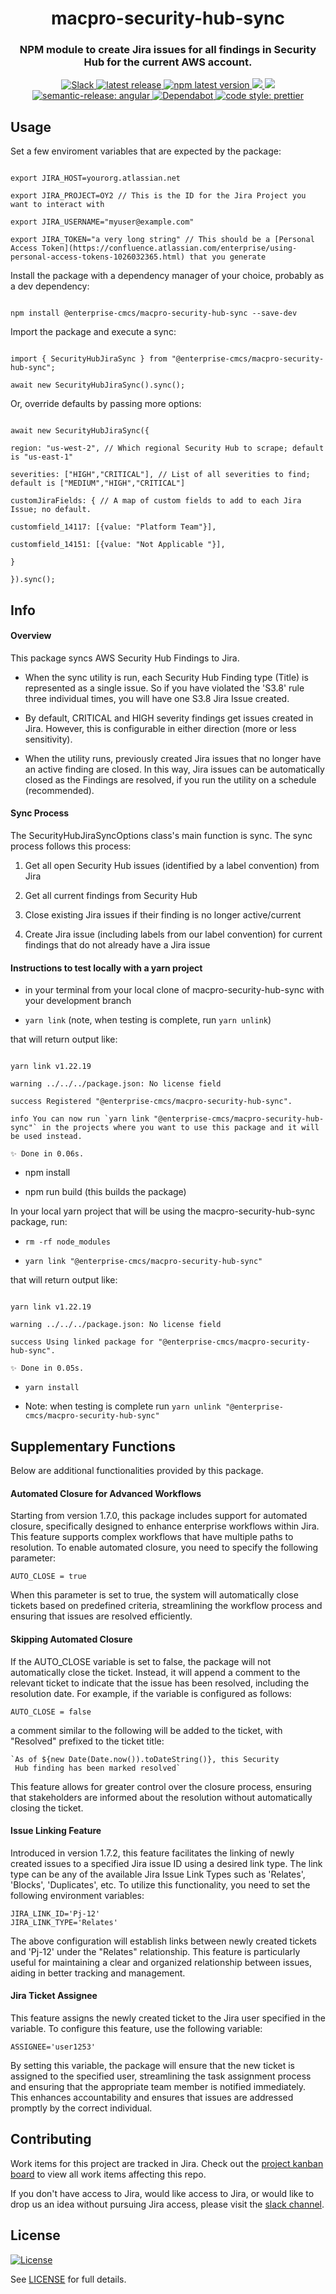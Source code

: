 <h1  align="center"  style="border-bottom: none;">macpro-security-hub-sync</h1>

<h3  align="center">NPM module to create Jira issues for all findings in Security Hub for the current AWS account.</h3>

<p  align="center">

<a  href="https://cmsgov.slack.com/archives/C04MBTV136X">

<img  alt="Slack"  src="https://img.shields.io/badge/Slack-channel-purple.svg">

</a>

<a  href="https://github.com/Enterprise-CMCS/macpro-security-hub-sync/releases/latest">

<img  alt="latest release"  src="https://img.shields.io/github/release/Enterprise-CMCS/macpro-security-hub-sync.svg">

</a>

<a  href="https://www.npmjs.com/package/@enterprise-cmcs/macpro-security-hub-sync">

<img  alt="npm latest version"  src="https://img.shields.io/npm/v/@enterprise-cmcs/macpro-security-hub-sync/latest.svg">

</a>

<a  href="https://codeclimate.com/github/Enterprise-CMCS/macpro-security-hub-sync/maintainability">

<img  src="https://api.codeclimate.com/v1/badges/c8dfe630c7857d3ce591/maintainability"  />

</a>

<a  href="https://codeclimate.com/github/Enterprise-CMCS/macpro-security-hub-sync/test_coverage">

<img  src="https://api.codeclimate.com/v1/badges/c8dfe630c7857d3ce591/test_coverage"  />

</a>

<a  href="https://github.com/semantic-release/semantic-release">

<img  alt="semantic-release: angular"  src="https://img.shields.io/badge/semantic--release-angular-e10079?logo=semantic-release">

</a>

<a  href="https://dependabot.com/">

<img  alt="Dependabot"  src="https://badgen.net/badge/Dependabot/enabled/green?icon=dependabot">

</a>

<a  href="https://github.com/prettier/prettier">

<img  alt="code style: prettier"  src="https://img.shields.io/badge/code_style-prettier-ff69b4.svg?style=flat-square">

</a>

</p>

## Usage

Set a few enviroment variables that are expected by the package:

```

export JIRA_HOST=yourorg.atlassian.net

export JIRA_PROJECT=OY2 // This is the ID for the Jira Project you want to interact with

export JIRA_USERNAME="myuser@example.com"

export JIRA_TOKEN="a very long string" // This should be a [Personal Access Token](https://confluence.atlassian.com/enterprise/using-personal-access-tokens-1026032365.html) that you generate

```

Install the package with a dependency manager of your choice, probably as a dev dependency:

```

npm install @enterprise-cmcs/macpro-security-hub-sync --save-dev

```

Import the package and execute a sync:

```

import { SecurityHubJiraSync } from "@enterprise-cmcs/macpro-security-hub-sync";

await new SecurityHubJiraSync().sync();

```

Or, override defaults by passing more options:

```

await new SecurityHubJiraSync({

region: "us-west-2", // Which regional Security Hub to scrape; default is "us-east-1"

severities: ["HIGH","CRITICAL"], // List of all severities to find; default is ["MEDIUM","HIGH","CRITICAL"]

customJiraFields: { // A map of custom fields to add to each Jira Issue; no default.

customfield_14117: [{value: "Platform Team"}],

customfield_14151: [{value: "Not Applicable "}],

}

}).sync();

```

## Info

#### Overview

This package syncs AWS Security Hub Findings to Jira.

- When the sync utility is run, each Security Hub Finding type (Title) is represented as a single issue. So if you have violated the 'S3.8' rule three individual times, you will have one S3.8 Jira Issue created.

- By default, CRITICAL and HIGH severity findings get issues created in Jira. However, this is configurable in either direction (more or less sensitivity).

- When the utility runs, previously created Jira issues that no longer have an active finding are closed. In this way, Jira issues can be automatically closed as the Findings are resolved, if you run the utility on a schedule (recommended).

#### Sync Process

The SecurityHubJiraSyncOptions class's main function is sync. The sync process follows this process:

1. Get all open Security Hub issues (identified by a label convention) from Jira

2. Get all current findings from Security Hub

3. Close existing Jira issues if their finding is no longer active/current

4. Create Jira issue (including labels from our label convention) for current findings that do not already have a Jira issue

#### Instructions to test locally with a yarn project

- in your terminal from your local clone of macpro-security-hub-sync with your development branch

- `yarn link` (note, when testing is complete, run `yarn unlink`)

that will return output like:

```

yarn link v1.22.19

warning ../../../package.json: No license field

success Registered "@enterprise-cmcs/macpro-security-hub-sync".

info You can now run `yarn link "@enterprise-cmcs/macpro-security-hub-sync"` in the projects where you want to use this package and it will be used instead.

✨ Done in 0.06s.

```

- npm install

- npm run build (this builds the package)

In your local yarn project that will be using the macpro-security-hub-sync package, run:

- `rm -rf node_modules`

- `yarn link "@enterprise-cmcs/macpro-security-hub-sync"`

that will return output like:

```

yarn link v1.22.19

warning ../../../package.json: No license field

success Using linked package for "@enterprise-cmcs/macpro-security-hub-sync".

✨ Done in 0.05s.

```

- `yarn install`

- Note: when testing is complete run `yarn unlink "@enterprise-cmcs/macpro-security-hub-sync"`

## Supplementary Functions

Below are additional functionalities provided by this package.

#### Automated Closure for Advanced Workflows

Starting from version 1.7.0, this package includes support for automated closure, specifically designed to enhance enterprise workflows within Jira. This feature supports complex workflows that have multiple paths to resolution. To enable automated closure, you need to specify the following parameter:

```
AUTO_CLOSE = true
```

When this parameter is set to true, the system will automatically close tickets based on predefined criteria, streamlining the workflow process and ensuring that issues are resolved efficiently.

#### Skipping Automated Closure

If the AUTO_CLOSE variable is set to false, the package will not automatically close the ticket. Instead, it will append a comment to the relevant ticket to indicate that the issue has been resolved, including the resolution date. For example, if the variable is configured as follows:

```
AUTO_CLOSE = false
```

a comment similar to the following will be added to the ticket, with "Resolved" prefixed to the ticket title:

```
`As of ${new Date(Date.now()).toDateString()}, this Security
 Hub finding has been marked resolved`
```

This feature allows for greater control over the closure process, ensuring that stakeholders are informed about the resolution without automatically closing the ticket.

#### Issue Linking Feature

Introduced in version 1.7.2, this feature facilitates the linking of newly created issues to a specified Jira issue ID using a desired link type. The link type can be any of the available Jira Issue Link Types such as 'Relates', 'Blocks', 'Duplicates', etc. To utilize this functionality, you need to set the following environment variables:

```
JIRA_LINK_ID='Pj-12'
JIRA_LINK_TYPE='Relates'
```

The above configuration will establish links between newly created tickets and 'Pj-12' under the "Relates" relationship. This feature is particularly useful for maintaining a clear and organized relationship between issues, aiding in better tracking and management.

#### Jira Ticket Assignee

This feature assigns the newly created ticket to the Jira user specified in the variable. To configure this feature, use the following variable:

```
ASSIGNEE='user1253'
```

By setting this variable, the package will ensure that the new ticket is assigned to the specified user, streamlining the task assignment process and ensuring that the appropriate team member is notified immediately. This enhances accountability and ensures that issues are addressed promptly by the correct individual.

## Contributing

Work items for this project are tracked in Jira. Check out the [project kanban board](https://qmacbis.atlassian.net/jira/software/c/projects/OY2/boards/251) to view all work items affecting this repo.

If you don't have access to Jira, would like access to Jira, or would like to drop us an idea without pursuing Jira access, please visit the [slack channel](https://cmsgov.slack.com/archives/C04MBTV136X).

## License

[![License](https://img.shields.io/badge/License-CC0--1.0--Universal-blue.svg)](https://creativecommons.org/publicdomain/zero/1.0/legalcode)

See [LICENSE](LICENSE) for full details.
